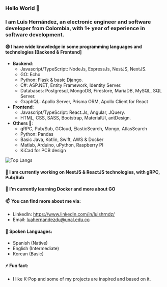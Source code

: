 ### Hello World 👋

### I am Luis Hernández, an electronic engineer and software developer from Colombia, with 1+ year of experience in software development.

 

#### 😄 I have wide knowledge in some programming languages and technologies [Backend & Frontend]
 - **Backend**:
	 - Javascript/TypeScript: NodeJs, ExpressJs, NestJS, NextJS.
	 - GO: Echo
	 - Python: Flask & basic Django.
	 - C#: ASP.NET, Entity Framework, Identity Server.
	 - Databases: Postgresql, MongoDB, Firestore, MariaDB, MySQL, SQL Server.
	 - GraphQL: Apollo Server, Prisma ORM, Apollo Client for React
 - **Frontend**:
	 - Javascript/TypeScript: React.Js, Angular, JQuery.
	 - HTML, CSS, SASS, Bootstrap, MaterialUI, antDesign.
 - **Others 🤔**:
 	- gRPC, Pub/Sub, GCloud, ElasticSearch, Mongo, AtlasSearch
 	- Python: Pandas
	- Basic Java, Kotlin, Swift, AWS & Docker
	- Matlab, Arduino, uPython, Raspberry PI
	- KiCad for PCB design

![Top Langs](https://github-readme-stats.vercel.app/api/top-langs/?username=DongnutLa&theme=tokyonight)

#### 🔭 I am currently working on NestJS & ReactJS technologies, with gRPC, Pub/Sub
#### 🌱 I’m currently learning Docker and more about GO

#### 📫 You can find more about me via:
- LinkedIn: https://www.linkedin.com/in/luishrndz/
- Email: luahernandezdu@unal.edu.co

#### 💬 Spoken Languages:
- Spanish (Native)
- English (Intermediate)
- Korean (Basic)

#### ⚡ Fun fact:
- I like K-Pop and some of my projects are inspired and based on it.

<!--
**DongnutLa/DongnutLa** is a ✨ _special_ ✨ repository because its `README.md` (this file) appears on your GitHub profile.

Here are some ideas to get you started:

- 🔭 I’m currently working on ...
- 🌱 I’m currently learning ...
- 👯 I’m looking to collaborate on ...
- 🤔 I’m looking for help with ...
- 💬 Ask me about ...
- 📫 How to reach me: ...
- 😄 Pronouns: ...
- ⚡ Fun fact: ...
-->
